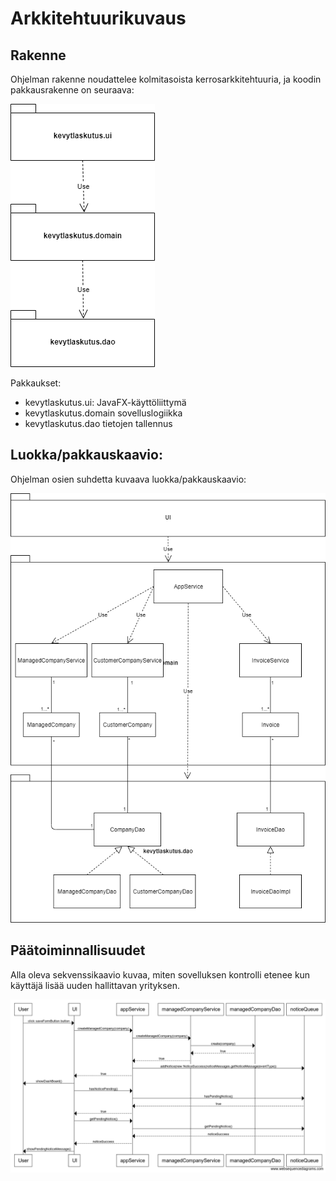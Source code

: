 # Arkkitehtuurikuvaus 

## Rakenne

Ohjelman rakenne noudattelee kolmitasoista kerrosarkkitehtuuria, ja koodin pakkausrakenne on seuraava:

![pakkauskaavio](pakkauskaavio.png)

Pakkaukset:

- kevytlaskutus.ui: JavaFX-käyttöliittymä 
- kevytlaskutus.domain sovelluslogiikka 
- kevytlaskutus.dao tietojen tallennus

## Luokka/pakkauskaavio:

 Ohjelman osien suhdetta kuvaava luokka/pakkauskaavio:

 ![pakkausluokkakaavio](pakkausluokkakaavio-revisio.png)

## Päätoiminnallisuudet

Alla oleva sekvenssikaavio kuvaa, miten sovelluksen kontrolli etenee kun käyttäjä lisää uuden hallittavan yrityksen.

![sekvenssikaavio yrityksen tallennus](sekvenssikaavio-savemanagedcompany.png)